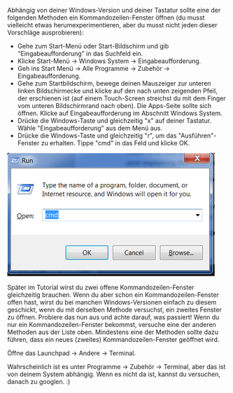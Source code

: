 
<!--sec data-title="Opening: Windows" data-id="windows_prompt" data-collapse=true ces-->

Abhängig von deiner Windows-Version und deiner Tastatur sollte eine der folgenden Methoden ein Kommandozeilen-Fenster öffnen (du musst vielleicht etwas herumexperimentieren, aber du musst nicht jeden dieser Vorschläge ausprobieren):

- Gehe zum Start-Menü oder Start-Bildschirm und gib "Eingabeaufforderung" in das Suchfeld ein.
- Klicke Start-Menü → Windows System → Eingabeaufforderung.
- Geh ins Start Menü → Alle Programme → Zubehör → Eingabeaufforderung.
- Gehe zum Startbildschirm, bewege deinen Mauszeiger zur unteren linken Bildschirmecke und klicke auf den nach unten zeigenden Pfeil, der erschienen ist (auf einem Touch-Screen streichst du mit dem Finger vom unteren Bildschirmrand nach oben). Die Apps-Seite sollte sich öffnen. Klicke auf Eingabeaufforderung im Abschnitt Windows System.
- Drücke die Windows-Taste und gleichzeitig "x" auf deiner Tastatur. Wähle "Eingabeaufforderung" aus dem Menü aus.
- Drücke die Windows-Taste und gleichzeitig "r", um das "Ausführen"-Fenster zu erhalten. Tippe "cmd" in das Feld und klicke OK.

![Tippe "cmd" in das "Ausführen"-Fenster](../python_installation/images/windows-plus-r.png)

Später im Tutorial wirst du zwei offene Kommandozeilen-Fenster gleichzeitig brauchen. Wenn du aber schon ein Kommandozeilen-Fenster offen hast, wirst du bei manchen Windows-Versionen einfach zu diesem geschickt, wenn du mit derselben Methode versuchst, ein zweites Fenster zu öffnen. Probiere das nun aus und achte darauf, was passiert! Wenn du nur ein Kommandozeilen-Fenster bekommst, versuche eine der anderen Methoden aus der Liste oben. Mindestens eine der Methoden sollte dazu führen, dass ein neues (zweites) Kommandozeilen-Fenster geöffnet wird.

<!--endsec-->

<!--sec data-title="Opening: OS X" data-id="OSX_prompt" data-collapse=true ces-->

Öffne das Launchpad → Andere → Terminal.

<!--endsec-->

<!--sec data-title="Opening: Linux" data-id="linux_prompt" data-collapse=true ces-->

Wahrscheinlich ist es unter Programme → Zubehör → Terminal, aber das ist von deinem System abhängig. Wenn es nicht da ist, kannst du versuchen, danach zu googlen. :)

<!--endsec-->
